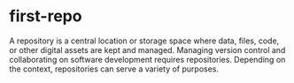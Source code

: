 # first-repo
A repository is a central location or storage space where data, files, code, or other digital assets are kept and managed. Managing version control and collaborating on software development requires repositories. Depending on the context, repositories can serve a variety of purposes.
